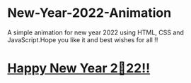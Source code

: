 # New-Year-2022-Animation

A simple animation for new year 2022 using HTML, CSS and JavaScript.Hope you like it and best wishes for all !!
# <a href="https://mohammadsidani.github.io/New-Year-2022-Animation" rel="nofollow"> Happy New Year 2🥳22!!</a>

